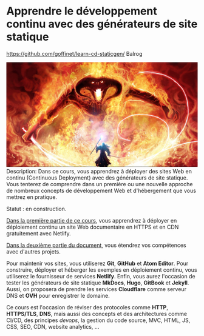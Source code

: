 # Apprendre le développement continu avec des générateurs de site statique

https://github.com/goffinet/learn-cd-staticgen/
Balrog

![](images/kpgsR91.jpg) 
Description: Dans ce cours, vous apprendrez à déployer des sites Web en continu (Continuous Deployment) avec des générateurs de site statique. Vous tenterez de comprendre dans un première ou une nouvelle approche de nombreux concepts de développement Web et d'hébergement que vous mettrez en pratique.

Statut : en construction.

[Dans la première partie de ce cours](premier-projet-en-deploiement-continu.md), vous apprendrez à déployer en déploiement continu un site Web documentaire en HTTPS et en CDN gratuitement avec Netlify.

[Dans la deuxième partie du document](autres-projets-avec-generateur-de-site-statique.md), vous étendrez vos compétences avec d'autres projets.

Pour maintenir vos sites, vous utiliserez **Git**, **GitHub** et **Atom Editor**. Pour construire, déployer et héberger les exemples en déploiement continu, vous utiliserez le fournisseur de services **Netlify**. Enfin, vous aurez l'occasion de tester les générateurs de site statique **MkDocs**, **Hugo**, **GitBook** et **Jekyll**. Aussi, on proposera de prendre les services **Cloudflare** comme serveur DNS et **OVH** pour enregistrer le domaine.

Ce cours est l'occasion de réviser des protocoles comme **HTTP**, **HTTPS/TLS**, **DNS**, mais aussi des concepts et des architectures comme CI/CD, des principes _devops_, la gestion du code source, MVC, HTML, JS, CSS, SEO, CDN, website analytics, ...
